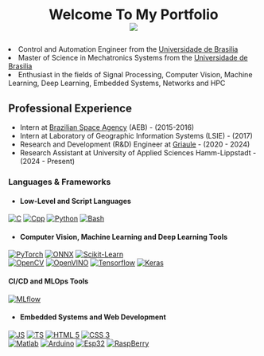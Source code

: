 <h1> <p align="center">Welcome To My Portfolio<br /><img src="https://komarev.com/ghpvc/?username=luisfmnunes&label=Profile+Visits" /></p> </h1>

<p>
  <li>Control and Automation Engineer from the <a href="http://www.unb.br">Universidade de Brasilia</a></li>
  <li>Master of Science in Mechatronics Systems from the <a href="http://www.unb.br">Universidade de Brasilia</a> </li>
  <li>Enthusiast in the fields of Signal Processing, Computer Vision, Machine Learning, Deep Learning, Embedded Systems, Networks and HPC</li>
</p>

<h2>Professional Experience</h2>

<ul>
  <li>Intern at <a href="https://en.wikipedia.org/wiki/Brazilian_Space_Agency">Brazilian Space Agency</a> (AEB) - (2015-2016)</li>
  <li>Intern at Laboratory of Geographic Information Systems (LSIE) - (2017)</li>
  <li>Research and Development (R&D) Engineer at <a href="https://griaule.com/">Griaule</a> - (2020 - 2024)</li>
  <li>Research Assistant at University of Applied Sciences Hamm-Lippstadt - (2024 - Present)</li>
</ul>

<h3>Languages & Frameworks</h3>

<!-- Programming Languages -->
- <h4>Low-Level and Script Languages</h4>

[![C](https://img.shields.io/badge/C-FF5733?style=for-the-badge&logo=c&logoColor=white)](https://en.wikipedia.org/wiki/C_(programming_language))
[![Cpp](https://img.shields.io/badge/C%2B%2B-900C3F?style=for-the-badge&logo=c%2B%2B&logoColor=white)](https://cplusplus.com)
[![Python](https://img.shields.io/badge/PYTHON-FFC300?style=for-the-badge&logo=python)](https://www.python.org/)
[![Bash](https://img.shields.io/badge/BASH-4EAA25?style=for-the-badge&logo=gnubash&logoColor=black)]()

<!-- Computer Vision, Machine Learning and Deep Learning-->
- <h4>Computer Vision, Machine Learning and Deep Learning Tools</h4>

[![PyTorch](https://img.shields.io/badge/PYTORCH-EE4C2C?style=for-the-badge&logo=pytorch&logoColor=white)](https://pytorch.org/)
[![ONNX](https://img.shields.io/badge/ONNX-005CED?style=for-the-badge&logo=onnx)](https://onnx.ai/)
[![Scikit-Learn](https://img.shields.io/badge/SCIKITLEARN-F7931E?style=for-the-badge&logo=scikit-learn&logoColor=black)](https://scikit-learn.org/)<br>
[![OpenCV](https://img.shields.io/badge/OPENCV-5C3EE8?style=for-the-badge&logo=opencv)](https://opencv.org/)
[![OpenVINO](https://img.shields.io/badge/OPENVINO-0071C5?style=for-the-badge&logo=intel)](https://docs.openvino.ai/)
[![Tensorflow](https://img.shields.io/badge/TENSORFLOW-FF6F00?style=for-the-badge&logo=tensorflow&logoColor=white)](https://www.tensorflow.org/)
[![Keras](https://img.shields.io/badge/KERAS-D00000?style=for-the-badge&logo=keras&logoColor=white)](https://keras.io/)

<!-- CI/CD and MLOps Tools-->
<h4>CI/CD and MLOps Tools</h4>

[![MLflow](https://img.shields.io/badge/MLflow-0194E2?style=for-the-badge&logo=mlflow&logoColor=white)](https://mlflow.org/)


<!-- Embedded Systems and Web -->
- <h4>Embedded Systems and Web Development</h4>

[![JS](https://img.shields.io/badge/javascript-%23F7DF1E.svg?&style=for-the-badge&logo=javascript&logoColor=black)](https://developer.mozilla.org/pt-BR/docs/Web/JavaScript)
[![TS](https://img.shields.io/badge/typescript-%23007ACC.svg?&style=for-the-badge&logo=typescript&logoColor=white)](https://www.typescriptlang.org/)
[![HTML 5](https://img.shields.io/badge/HTML5-E34F26?style=for-the-badge&logo=html5&logoColor=white)](https://www.w3.org/standards/webdesign/htmlcss.html)
[![CSS 3](https://img.shields.io/badge/CSS3-1572B6?style=for-the-badge&logo=css3&logoColor=white)](https://www.w3.org/standards/webdesign/htmlcss.html)<br>
[![Matlab](https://img.shields.io/badge/Matlab-355C7D?style=for-the-badge)](https://www.mathworks.com/products/matlab.html)
[![Arduino](https://img.shields.io/badge/arduino-%2300979D.svg?&style=for-the-badge&logo=arduino&logoColor=white)](https://www.arduino.cc)
[![Esp32](https://img.shields.io/badge/espressif-C70039.svg?&style=for-the-badge&logo=espressif&logoColor=white)](https://www.espressif.com)
[![RaspBerry](https://img.shields.io/badge/raspberry%20pi-%23C51A4A.svg?&style=for-the-badge&logo=raspberry%20pi&logoColor=white)](https://www.raspberrypi.com)


<!--
### Hi there 👋
**luisfmnunes/luisfmnunes** is a ✨ _special_ ✨ repository because its `README.md` (this file) appears on your GitHub profile.

Here are some ideas to get you started:

- 🔭 I’m currently working on ...
- 🌱 I’m currently learning ...
- 👯 I’m looking to collaborate on ...
- 🤔 I’m looking for help with ...
- 💬 Ask me about ...
- 📫 How to reach me: ...
- 😄 Pronouns: ...
- ⚡ Fun fact: ...
-->
